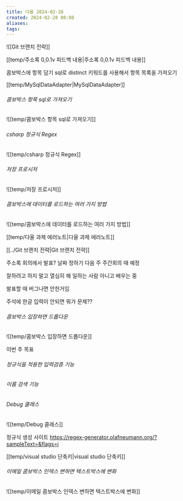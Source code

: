 ```yaml
---
title: 다울 2024-02-28
created: 2024-02-28 08:08
aliases: 
tags:
---
```

![[Git 브랜치 전략]]


[[temp/주소록 0,0.1v 피드백 내용|주소록 0,0.1v 피드백 내용]]

콤보박스에 항목 담기
sql로 distinct 키워드를 사용해서 항목 목록을 가져오기

[[temp/MySqlDataAdapter|MySqlDataAdapter]]

###### 콤보박스 항목 sql로 가져오기
![[temp/콤보박스 항목 sql로 가져오기]]




###### csharp 정규식 Regex
![[temp/csharp 정규식 Regex]]


###### 저장 프로시저
![[temp/저장 프로시저]]

###### 콤보박스에 데이터를 로드하는 여러 가지 방법
![[temp/콤보박스에 데이터를 로드하는 여러 가지 방법]]



[[temp/다울 과제 에러노트|다울 과제 에러노트]]

[[../Git 브랜치 전략|Git 브랜치 전략]]

주소록 회의에서 발표? 
날짜 정하기
다음 주 주간회의 때 예정

잘하려고 하지 말고 열심히 해
일하는 사람 아니고 배우는 중

발표할 때 버그나면 안한거임

주석에 한글 입력이 안되면 뭐가 문제??

###### 콤보박스 입장하면 드롭다운
![[temp/콤보박스 입장하면 드롭다운]]

이번 주 목표
###### 정규식을 적용한 입력검증 기능

###### 이름 검색 기능

###### Debug 클래스
![[temp/Debug 클래스]]


정규식 생성 사이트
https://regex-generator.olafneumann.org/?sampleText=&flags=i

[[temp/visual studio 단축키|visual studio 단축키]]

###### 이메일 콤보박스 인덱스 변하면 텍스트박스에 변화
![[temp/이메일 콤보박스 인덱스 변하면 텍스트박스에 변화]]

